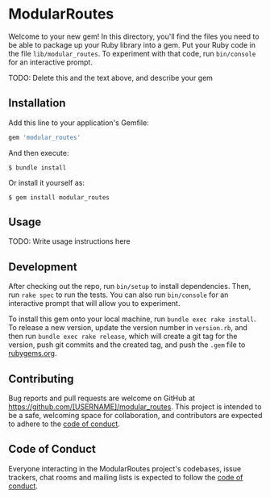 # ModularRoutes

Welcome to your new gem! In this directory, you'll find the files you need to be able to package up your Ruby library into a gem. Put your Ruby code in the file `lib/modular_routes`. To experiment with that code, run `bin/console` for an interactive prompt.

TODO: Delete this and the text above, and describe your gem

## Installation

Add this line to your application's Gemfile:

```ruby
gem 'modular_routes'
```

And then execute:

    $ bundle install

Or install it yourself as:

    $ gem install modular_routes

## Usage

TODO: Write usage instructions here

## Development

After checking out the repo, run `bin/setup` to install dependencies. Then, run `rake spec` to run the tests. You can also run `bin/console` for an interactive prompt that will allow you to experiment.

To install this gem onto your local machine, run `bundle exec rake install`. To release a new version, update the version number in `version.rb`, and then run `bundle exec rake release`, which will create a git tag for the version, push git commits and the created tag, and push the `.gem` file to [rubygems.org](https://rubygems.org).

## Contributing

Bug reports and pull requests are welcome on GitHub at https://github.com/[USERNAME]/modular_routes. This project is intended to be a safe, welcoming space for collaboration, and contributors are expected to adhere to the [code of conduct](https://github.com/[USERNAME]/modular_routes/blob/master/CODE_OF_CONDUCT.md).

## Code of Conduct

Everyone interacting in the ModularRoutes project's codebases, issue trackers, chat rooms and mailing lists is expected to follow the [code of conduct](https://github.com/[USERNAME]/modular_routes/blob/master/CODE_OF_CONDUCT.md).
